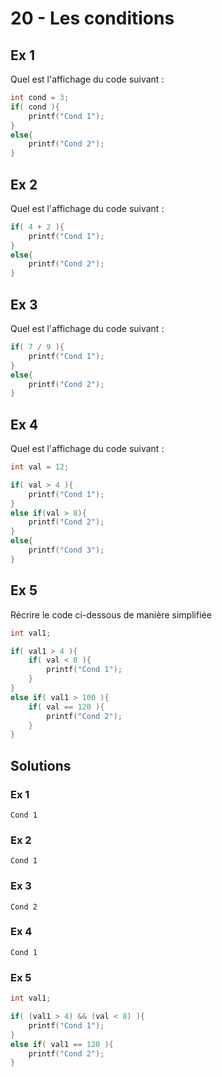 # 20 - Les conditions 

## Ex 1
Quel est l'affichage du code suivant :
```C
int cond = 3;
if( cond ){
    printf("Cond 1");
}
else{
    printf("Cond 2");
}
```

## Ex 2
Quel est l'affichage du code suivant :
```C
if( 4 + 2 ){
    printf("Cond 1");
}
else{
    printf("Cond 2");
}
```

## Ex 3
Quel est l'affichage du code suivant :
```C
if( 7 / 9 ){
    printf("Cond 1");
}
else{
    printf("Cond 2");
}
```

## Ex 4
Quel est l'affichage du code suivant :
```C
int val = 12;

if( val > 4 ){
    printf("Cond 1");
}
else if(val > 8){
    printf("Cond 2");
}
else{
    printf("Cond 3");
}
```

## Ex 5 
Récrire le code ci-dessous de manière simplifiée
```C
int val1;

if( val1 > 4 ){
    if( val < 8 ){
        printf("Cond 1");
    }
}
else if( val1 > 100 ){
    if( val == 120 ){
        printf("Cond 2");
    }
}
```


## Solutions
### Ex 1
```console
Cond 1
```

### Ex 2
```console
Cond 1
```

### Ex 3
```console
Cond 2
```

### Ex 4
```console
Cond 1
```

### Ex 5
```C
int val1;

if( (val1 > 4) && (val < 8) ){
    printf("Cond 1");
}
else if( val1 == 120 ){
    printf("Cond 2");
}
```